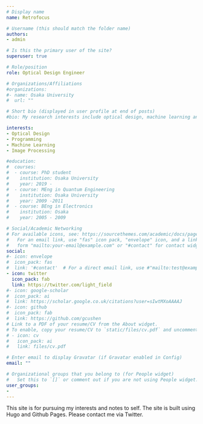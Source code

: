 ```yaml
---
# Display name
name: Retrofocus

# Username (this should match the folder name)
authors:
- admin

# Is this the primary user of the site?
superuser: true

# Role/position
role: Optical Design Engineer

# Organizations/Affiliations
#organizations:
#- name: Osaka University
#  url: ""

# Short bio (displayed in user profile at end of posts)
#bio: My research interests include optical design, machine learning and image processing.

interests:
- Optical Design
- Programming
- Machine Learning
- Image Processing

#education:
#  courses:
#  - course: PhD student
#    institution: Osaka University
#    year: 2019 -
#  - course: MEng in Quantum Engineering
#    institution: Osaka University
#    year: 2009 -2011
#  - course: BEng in Electronics
#    institution: Osaka
#    year: 2005 - 2009

# Social/Academic Networking
# For available icons, see: https://sourcethemes.com/academic/docs/page-builder/#icons
#   For an email link, use "fas" icon pack, "envelope" icon, and a link in the
#   form "mailto:your-email@example.com" or "#contact" for contact widget.
social:
#- icon: envelope
#  icon_pack: fas
#  link: '#contact'  # For a direct email link, use #"mailto:test@example.org".
- icon: twitter
  icon_pack: fab
  link: https://twitter.com/light_field
#- icon: google-scholar
#  icon_pack: ai
#  link: https://scholar.google.co.uk/citations?user=sIwtMXoAAAAJ
#- icon: github
#  icon_pack: fab
#  link: https://github.com/gcushen
# Link to a PDF of your resume/CV from the About widget.
# To enable, copy your resume/CV to `static/files/cv.pdf` and uncomment the lines below.
# - icon: cv
#   icon_pack: ai
#   link: files/cv.pdf

# Enter email to display Gravatar (if Gravatar enabled in Config)
email: ""

# Organizational groups that you belong to (for People widget)
#   Set this to `[]` or comment out if you are not using People widget.
user_groups:
- 
---
```


This site is for pursuing my interests and notes to self.
The site is built using Hugo and Github Pages. Please contact me via Twitter.
